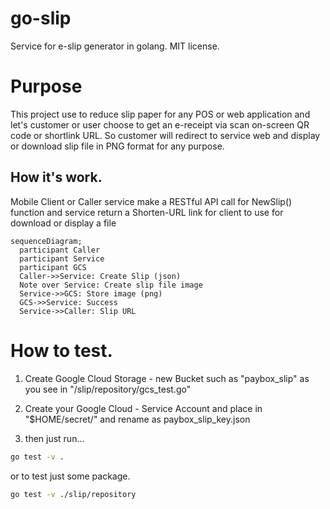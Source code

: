 # go-slip

Service for e-slip generator in golang. MIT license.

# Purpose

This project use to reduce slip paper for any POS or web application and let's customer or user choose to get an e-receipt via scan on-screen QR code or shortlink URL. So customer will redirect to service web and display or download slip file in PNG format for any purpose.

## How it's work.

Mobile Client or Caller service make a RESTful API call for NewSlip() function and service return a Shorten-URL link for client to use for download or display a file

```mermaid
sequenceDiagram;
  participant Caller
  participant Service
  participant GCS
  Caller->>Service: Create Slip (json)
  Note over Service: Create slip file image
  Service->>GCS: Store image (png)
  GCS->>Service: Success
  Service->>Caller: Slip URL
```

# How to test.

1. Create Google Cloud Storage - new Bucket such as "paybox_slip" as you see in "/slip/repository/gcs_test.go"

1. Create your Google Cloud - Service Account and place in "$HOME/secret/" and rename as paybox_slip_key.json 

1. then just run...

```bash
go test -v .
```

or to test just some package.

```bash
go test -v ./slip/repository
```